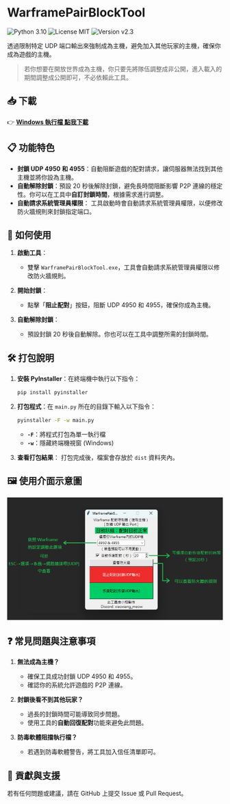 # **WarframePairBlockTool**

![Python 3.10](https://img.shields.io/badge/Python-3.10-blue?logo=python) ![License MIT](https://img.shields.io/badge/License-MIT-green) ![Version v2.3](https://img.shields.io/badge/Version-v2.3-orange)

透過限制特定 UDP 端口輸出來強制成為主機，避免加入其他玩家的主機，確保你成為遊戲的主機。

> 若你想要在開放世界成為主機，你只要先將隊伍調整成非公開，進入載入的期間調整成公開即可，不必依賴此工具。

## 📥 **下載**

👉 [**Windows 執行檔 點我下載**](https://github.com/MeowXiaoXiang/WarframePairBlockTool/releases/download/v2.3/WarframePairBlockTool.exe "下載 v2.3 版本")

## 📋 **功能特色**

- **封鎖 UDP 4950 和 4955**：自動阻斷遊戲的配對請求，讓伺服器無法找到其他主機並將你設為主機。
- **自動解除封鎖**：預設 20 秒後解除封鎖，避免長時間阻斷影響 P2P 連線的穩定性。你可以在工具中**自訂封鎖時間**，根據需求進行調整。
- **自動請求系統管理員權限**： 工具啟動時會自動請求系統管理員權限，以便修改防火牆規則來封鎖指定端口。

## 🚀 **如何使用**

1. **啟動工具**：

   - 雙擊 `WarframePairBlockTool.exe`，工具會自動請求系統管理員權限以修改防火牆規則。
2. **開始封鎖**：

   - 點擊「**阻止配對**」按鈕，阻斷 UDP 4950 和 4955，確保你成為主機。
3. **自動解除封鎖**：

   - 預設封鎖 20 秒後自動解除。你也可以在工具中調整所需的封鎖時間。

## 🛠️ **打包說明**

1. **安裝 PyInstaller**：在終端機中執行以下指令：

   ```bash
   pip install pyinstaller
   ```
2. **打包程式**：在 `main.py` 所在的目錄下輸入以下指令：

   ```bash
   pyinstaller -F -w main.py
   ```

   - **`-F`**：將程式打包為單一執行檔
   - **`-w`**：隱藏終端機視窗 (Windows)
3. **查看打包結果**：
   打包完成後，檔案會存放於 `dist` 資料夾內。

## 🖼️ **使用介面示意圖**

![操作示意圖](markdown_imgs/guide.png)

## ❓ **常見問題與注意事項**

1. **無法成為主機？**
   - 確保工具成功封鎖 UDP 4950 和 4955。
   - 確認你的系統允許遊戲的 P2P 連線。

2. **封鎖後看不到其他玩家？**
   - 過長的封鎖時間可能導致同步問題。
   - 使用工具的**自動回復配對**功能來避免此問題。

3. **防毒軟體阻擋執行檔？**
   - 若遇到防毒軟體警告，將工具加入信任清單即可。

## 🤝 **貢獻與支援**

若有任何問題或建議，請在 GitHub 上提交 Issue 或 Pull Request。
